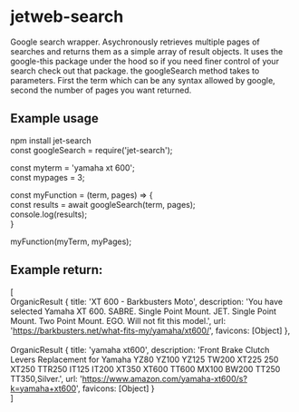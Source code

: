 # jetweb-search
Google search wrapper. Asychronously retrieves multiple pages of searches and returns them as a simple array of result objects. 
It uses the google-this package under the hood so if you need finer control of your search check out that package.
the googleSearch method takes to parameters. First the term which can be any syntax allowed by google, second the number of pages you want
returned.

## Example usage
npm install jet-search<br>
const googleSearch = require('jet-search');


const myterm = 'yamaha xt 600';<br>
const mypages = 3;

const myFunction = (term, pages) => {<br>
  const results = await googleSearch(term, pages);<br>
  console.log(results);<br>
}

myFunction(myTerm, myPages);


## Example return: <br>
[<br>
OrganicResult {
      title: 'XT 600 - Barkbusters Moto',
      description: 'You have selected Yamaha XT 600. SABRE. Single Point Mount. JET. Single Point Mount. Two Point Mount. EGO. Will not fit this model.',
      url: 'https://barkbusters.net/what-fits-my/yamaha/xt600/',
      favicons: [Object]
    },<br><br>
    OrganicResult {
      title: 'yamaha xt600',
      description: 'Front Brake Clutch Levers Replacement for Yamaha YZ80 YZ100 YZ125 TW200 XT225 250 XT250 TTR250 IT125 IT200 XT350 XT600 TT600 MX100 BW200 TT250 TT350,Silver.',
      url: 'https://www.amazon.com/yamaha-xt600/s?k=yamaha+xt600',
      favicons: [Object]
    }<br>
  ]

